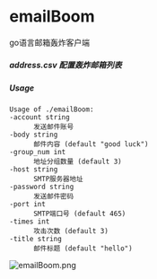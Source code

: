 # emailBoom
go语言邮箱轰炸客户端
##### address.csv 配置轰炸邮箱列表
##### Usage
    Usage of ./emailBoom:
    -account string
          发送邮件账号
    -body string
          邮件内容 (default "good luck")
    -group_num int
          地址分组数量 (default 3)
    -host string
          SMTP服务器地址
    -password string
          发送邮件密码
    -port int
          SMTP端口号 (default 465)
    -times int
          攻击次数 (default 3)
    -title string
          邮件标题 (default "hello")
  ![emailBoom.png](http://gwjyhs.com/t6/702/1557584253x2890174417.png)
